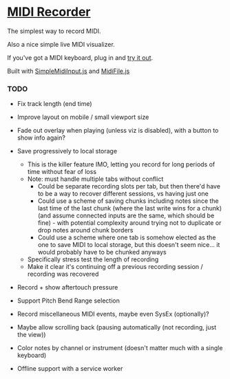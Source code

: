 # [MIDI Recorder][app]

The simplest way to record MIDI.

Also a nice simple live MIDI visualizer.

If you've got a MIDI keyboard, plug in and [try it out][app].

Built with [SimpleMidiInput.js](https://github.com/kchapelier/SimpleMidiInput.js) and [MidiFile.js](https://github.com/nfroidure/midifile)

### TODO

* Fix track length (end time)

* Improve layout on mobile / small viewport size

* Fade out overlay when playing (unless viz is disabled), with a button to show info again?

* Save progressively to local storage
    - This is the killer feature IMO, letting you record for long periods of time without fear of loss
    - Note: must handle multiple tabs without conflict
        - Could be separate recording slots per tab, but then there'd have to be a way to recover different sessions, vs having just one
        - Could use a scheme of saving chunks including notes since the last time of the last chunk (where the last write wins for a chunk) (and assume connected inputs are the same, which should be fine) - with potential complexity around trying not to duplicate or drop notes around chunk borders
        - Could use a scheme where one tab is somehow elected as the one to save MIDI to local storage, but this doesn't seem nice... it would probably have to be chunked anyways
    - Specifically stress test the length of recording
    - Make it clear it's continuing off a previous recording session / recording was recovered

* Record + show aftertouch pressure

* Support Pitch Bend Range selection

* Record miscellaneous MIDI events, maybe even SysEx (optionally)?

* Maybe allow scrolling back (pausing automatically (not recording, just the view))

* Color notes by channel or instrument (doesn't matter much with a single keyboard)

* Offline support with a service worker

[app]: https://midi-recorder.web.app/
